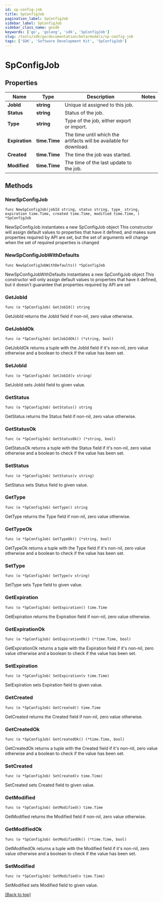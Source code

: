 ```yaml
---
id: sp-config-job
title: SpConfigJob
pagination_label: SpConfigJob
sidebar_label: SpConfigJob
sidebar_class_name: gosdk
keywords: ['go', 'golang', 'sdk', 'SpConfigJob'] 
slug: /tools/sdk/go/documentation/beta/models/sp-config-job
tags: ['SDK', 'Software Development Kit', 'SpConfigJob']
---
```


# SpConfigJob

## Properties

Name | Type | Description | Notes
------------ | ------------- | ------------- | -------------
**JobId** | **string** | Unique id assigned to this job. | 
**Status** | **string** | Status of the job. | 
**Type** | **string** | Type of the job, either export or import. | 
**Expiration** | **time.Time** | The time until which the artifacts will be available for download. | 
**Created** | **time.Time** | The time the job was started. | 
**Modified** | **time.Time** | The time of the last update to the job. | 

## Methods

### NewSpConfigJob

`func NewSpConfigJob(jobId string, status string, type_ string, expiration time.Time, created time.Time, modified time.Time, ) *SpConfigJob`

NewSpConfigJob instantiates a new SpConfigJob object
This constructor will assign default values to properties that have it defined,
and makes sure properties required by API are set, but the set of arguments
will change when the set of required properties is changed

### NewSpConfigJobWithDefaults

`func NewSpConfigJobWithDefaults() *SpConfigJob`

NewSpConfigJobWithDefaults instantiates a new SpConfigJob object
This constructor will only assign default values to properties that have it defined,
but it doesn't guarantee that properties required by API are set

### GetJobId

`func (o *SpConfigJob) GetJobId() string`

GetJobId returns the JobId field if non-nil, zero value otherwise.

### GetJobIdOk

`func (o *SpConfigJob) GetJobIdOk() (*string, bool)`

GetJobIdOk returns a tuple with the JobId field if it's non-nil, zero value otherwise
and a boolean to check if the value has been set.

### SetJobId

`func (o *SpConfigJob) SetJobId(v string)`

SetJobId sets JobId field to given value.


### GetStatus

`func (o *SpConfigJob) GetStatus() string`

GetStatus returns the Status field if non-nil, zero value otherwise.

### GetStatusOk

`func (o *SpConfigJob) GetStatusOk() (*string, bool)`

GetStatusOk returns a tuple with the Status field if it's non-nil, zero value otherwise
and a boolean to check if the value has been set.

### SetStatus

`func (o *SpConfigJob) SetStatus(v string)`

SetStatus sets Status field to given value.


### GetType

`func (o *SpConfigJob) GetType() string`

GetType returns the Type field if non-nil, zero value otherwise.

### GetTypeOk

`func (o *SpConfigJob) GetTypeOk() (*string, bool)`

GetTypeOk returns a tuple with the Type field if it's non-nil, zero value otherwise
and a boolean to check if the value has been set.

### SetType

`func (o *SpConfigJob) SetType(v string)`

SetType sets Type field to given value.


### GetExpiration

`func (o *SpConfigJob) GetExpiration() time.Time`

GetExpiration returns the Expiration field if non-nil, zero value otherwise.

### GetExpirationOk

`func (o *SpConfigJob) GetExpirationOk() (*time.Time, bool)`

GetExpirationOk returns a tuple with the Expiration field if it's non-nil, zero value otherwise
and a boolean to check if the value has been set.

### SetExpiration

`func (o *SpConfigJob) SetExpiration(v time.Time)`

SetExpiration sets Expiration field to given value.


### GetCreated

`func (o *SpConfigJob) GetCreated() time.Time`

GetCreated returns the Created field if non-nil, zero value otherwise.

### GetCreatedOk

`func (o *SpConfigJob) GetCreatedOk() (*time.Time, bool)`

GetCreatedOk returns a tuple with the Created field if it's non-nil, zero value otherwise
and a boolean to check if the value has been set.

### SetCreated

`func (o *SpConfigJob) SetCreated(v time.Time)`

SetCreated sets Created field to given value.


### GetModified

`func (o *SpConfigJob) GetModified() time.Time`

GetModified returns the Modified field if non-nil, zero value otherwise.

### GetModifiedOk

`func (o *SpConfigJob) GetModifiedOk() (*time.Time, bool)`

GetModifiedOk returns a tuple with the Modified field if it's non-nil, zero value otherwise
and a boolean to check if the value has been set.

### SetModified

`func (o *SpConfigJob) SetModified(v time.Time)`

SetModified sets Modified field to given value.



[[Back to top]](#) 


